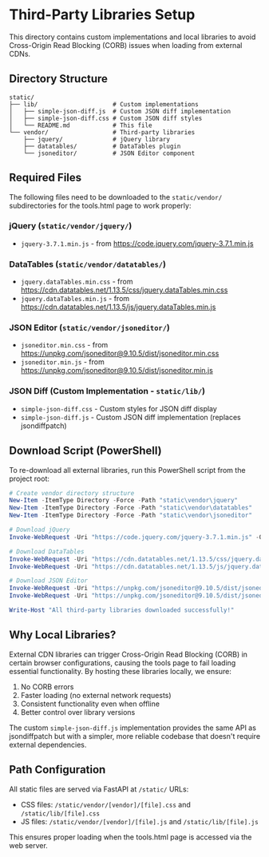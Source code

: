 # Third-Party Libraries Setup

This directory contains custom implementations and local libraries to avoid Cross-Origin Read Blocking (CORB) issues when loading from external CDNs.

## Directory Structure

```
static/
├── lib/                     # Custom implementations
│   ├── simple-json-diff.js  # Custom JSON diff implementation
│   ├── simple-json-diff.css # Custom JSON diff styles
│   └── README.md            # This file
└── vendor/                  # Third-party libraries
    ├── jquery/              # jQuery library
    ├── datatables/          # DataTables plugin
    └── jsoneditor/          # JSON Editor component
```

## Required Files

The following files need to be downloaded to the `static/vendor/` subdirectories for the tools.html page to work properly:

### jQuery (`static/vendor/jquery/`)
- `jquery-3.7.1.min.js` - from https://code.jquery.com/jquery-3.7.1.min.js

### DataTables (`static/vendor/datatables/`)
- `jquery.dataTables.min.css` - from https://cdn.datatables.net/1.13.5/css/jquery.dataTables.min.css  
- `jquery.dataTables.min.js` - from https://cdn.datatables.net/1.13.5/js/jquery.dataTables.min.js

### JSON Editor (`static/vendor/jsoneditor/`)
- `jsoneditor.min.css` - from https://unpkg.com/jsoneditor@9.10.5/dist/jsoneditor.min.css
- `jsoneditor.min.js` - from https://unpkg.com/jsoneditor@9.10.5/dist/jsoneditor.min.js

### JSON Diff (Custom Implementation - `static/lib/`)
- `simple-json-diff.css` - Custom styles for JSON diff display
- `simple-json-diff.js` - Custom JSON diff implementation (replaces jsondiffpatch)

## Download Script (PowerShell)

To re-download all external libraries, run this PowerShell script from the project root:

```powershell
# Create vendor directory structure
New-Item -ItemType Directory -Force -Path "static\vendor\jquery"
New-Item -ItemType Directory -Force -Path "static\vendor\datatables"
New-Item -ItemType Directory -Force -Path "static\vendor\jsoneditor"

# Download jQuery
Invoke-WebRequest -Uri "https://code.jquery.com/jquery-3.7.1.min.js" -OutFile "static\vendor\jquery\jquery-3.7.1.min.js"

# Download DataTables
Invoke-WebRequest -Uri "https://cdn.datatables.net/1.13.5/css/jquery.dataTables.min.css" -OutFile "static\vendor\datatables\jquery.dataTables.min.css"
Invoke-WebRequest -Uri "https://cdn.datatables.net/1.13.5/js/jquery.dataTables.min.js" -OutFile "static\vendor\datatables\jquery.dataTables.min.js"

# Download JSON Editor
Invoke-WebRequest -Uri "https://unpkg.com/jsoneditor@9.10.5/dist/jsoneditor.min.css" -OutFile "static\vendor\jsoneditor\jsoneditor.min.css"
Invoke-WebRequest -Uri "https://unpkg.com/jsoneditor@9.10.5/dist/jsoneditor.min.js" -OutFile "static\vendor\jsoneditor\jsoneditor.min.js"

Write-Host "All third-party libraries downloaded successfully!"
```

## Why Local Libraries?

External CDN libraries can trigger Cross-Origin Read Blocking (CORB) in certain browser configurations, causing the tools page to fail loading essential functionality. By hosting these libraries locally, we ensure:

1. No CORB errors
2. Faster loading (no external network requests)  
3. Consistent functionality even when offline
4. Better control over library versions

The custom `simple-json-diff.js` implementation provides the same API as jsondiffpatch but with a simpler, more reliable codebase that doesn't require external dependencies.

## Path Configuration

All static files are served via FastAPI at `/static/` URLs:
- CSS files: `/static/vendor/[vendor]/[file].css` and `/static/lib/[file].css`
- JS files: `/static/vendor/[vendor]/[file].js` and `/static/lib/[file].js`

This ensures proper loading when the tools.html page is accessed via the web server.
